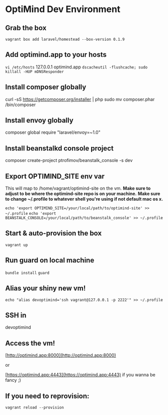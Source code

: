 OptiMind Dev Environment
========================


Grab the box
------------
`vagrant box add laravel/homestead --box-version 0.1.9`


Add optimind.app to your hosts
------------------------------
`vi /etc/hosts`
127.0.0.1  optimind.app
`dscacheutil -flushcache; sudo killall -HUP mDNSResponder`


Install composer globally
-------------------------
curl -sS https://getcomposer.org/installer | php
sudo mv composer.phar /bin/composer


Install envoy globally
----------------------
composer global require "laravel/envoy=~1.0"


Install beanstalkd console project
----------------------------------
composer create-project ptrofimov/beanstalk_console -s dev


Export OPTIMIND_SITE env var
----------------------------
This will map to /home/vagrant/optimind-site on the vm.
**Make sure to adjust to be where the optimind-site repo is on your machine.**
**Make sure to change ~/.profile to whatever shell you're using if not default mac os x.**

`echo 'export OPTIMIND_SITE=/your/local/path/to/optimind-site' >> ~/.profile`
`echo 'export BEANSTALK_CONSOLE=/your/local/path/to/beanstalk_console' >> ~/.profile`


Start & auto-provision the box
------------------------------
`vagrant up`


Run guard on local machine
--------------------------
`bundle install`
`guard`

Alias your shiny new vm!
------------------------
`echo "alias devoptimind='ssh vagrant@127.0.0.1 -p 2222'" >> ~/.profile`


SSH in
------
devoptimind


Access the vm!
--------------
[http://optimind.app:8000](http://optimind.app:8000)

or

[https://optimind.app:4443](https://optimind.app:4443) if you wanna be fancy ;)


If you need to reprovision:
---------------------------
`vagrant reload --provision`




